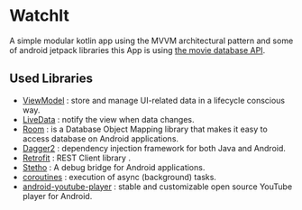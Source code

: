# WatchIt
A simple modular kotlin app using the MVVM architectural pattern and some of android jetpack libraries
this App is using [the movie database API](https://developers.themoviedb.org/3/getting-started/introduction).

## Used Libraries

* [ViewModel](https://developer.android.com/topic/libraries/architecture/viewmodel) : store and manage UI-related data in a lifecycle conscious way.
* [LiveData](https://developer.android.com/topic/libraries/architecture/livedata) : notify the view when data changes.
* [Room](https://developer.android.com/topic/libraries/architecture/room) : is a Database Object Mapping library that makes it easy to access database on Android applications.
* [Dagger2](https://dagger.dev/) : dependency injection framework for both Java and Android.
* [Retrofit](https://square.github.io/retrofit/) :  REST Client library .
* [Stetho](http://facebook.github.io/stetho/) : A debug bridge for Android applications.
* [coroutines](https://square.github.io/retrofit/) : execution of async (background) tasks.
* [android-youtube-player](https://github.com/PierfrancescoSoffritti/android-youtube-player#table-of-contents-core) : stable and customizable open source YouTube player for Android.

